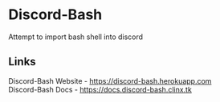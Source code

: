 # Discord-Bash
Attempt to import bash shell into discord

## Links
Discord-Bash Website - https://discord-bash.herokuapp.com  
Discord-Bash Docs - https://docs.discord-bash.clinx.tk